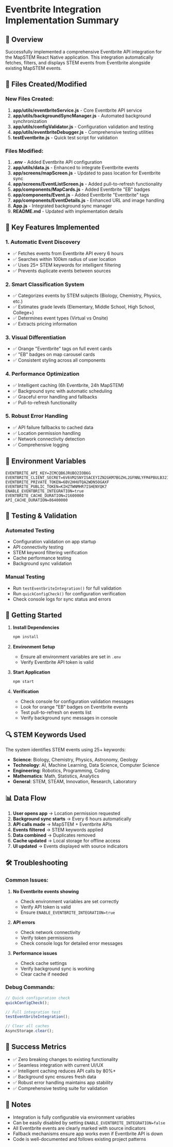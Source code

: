 # Eventbrite Integration Implementation Summary

## 🎯 Overview

Successfully implemented a comprehensive Eventbrite API integration for the MapSTEM React Native application. This integration automatically fetches, filters, and displays STEM events from Eventbrite alongside existing MapSTEM events.

## 📁 Files Created/Modified

### New Files Created:

1. **app/utils/eventbriteService.js** - Core Eventbrite API service
2. **app/utils/backgroundSyncManager.js** - Automated background synchronization
3. **app/utils/configValidator.js** - Configuration validation and testing
4. **app/utils/eventbriteDebugger.js** - Comprehensive testing utilities
5. **testEventbrite.js** - Quick test script for validation

### Files Modified:

1. **.env** - Added Eventbrite API configuration
2. **app/utils/data.js** - Enhanced to integrate Eventbrite events
3. **app/screens/mapScreen.js** - Updated to pass location for Eventbrite sync
4. **app/screens/EventListScreen.js** - Added pull-to-refresh functionality
5. **app/components/MapCards.js** - Added Eventbrite "EB" badges
6. **app/components/Event.js** - Added Eventbrite "Eventbrite" tags
7. **app/components/EventDetails.js** - Enhanced URL and image handling
8. **App.js** - Integrated background sync manager
9. **README.md** - Updated with implementation details

## 🔧 Key Features Implemented

### 1. Automatic Event Discovery

- ✅ Fetches events from Eventbrite API every 6 hours
- ✅ Searches within 100km radius of user location
- ✅ Uses 25+ STEM keywords for intelligent filtering
- ✅ Prevents duplicate events between sources

### 2. Smart Classification System

- ✅ Categorizes events by STEM subjects (Biology, Chemistry, Physics, etc.)
- ✅ Estimates grade levels (Elementary, Middle School, High School, College+)
- ✅ Determines event types (Virtual vs Onsite)
- ✅ Extracts pricing information

### 3. Visual Differentiation

- ✅ Orange "Eventbrite" tags on full event cards
- ✅ "EB" badges on map carousel cards
- ✅ Consistent styling across all components

### 4. Performance Optimization

- ✅ Intelligent caching (6h Eventbrite, 24h MapSTEM)
- ✅ Background sync with automatic scheduling
- ✅ Graceful error handling and fallbacks
- ✅ Pull-to-refresh functionality

### 5. Robust Error Handling

- ✅ API failure fallbacks to cached data
- ✅ Location permission handling
- ✅ Network connectivity detection
- ✅ Comprehensive logging

## 🔑 Environment Variables

```
EVENTBRITE_API_KEY=ZCMCQB6JRUBO2IOB6G
EVENTBRITE_CLIENT_SECRET=6V6VM2SNYISACEYIZN2GKM7BGZHL2GFNNLYFM4PBULB32IKFED
EVENTBRITE_PRIVATE_TOKEN=6BV2HHUTQA2WDN5OGAXF
EVENTBRITE_PUBLIC_TOKEN=KIHZTWNMHR7ISHENYQK7
ENABLE_EVENTBRITE_INTEGRATION=true
EVENTBRITE_CACHE_DURATION=21600000
API_CACHE_DURATION=86400000
```

## 🧪 Testing & Validation

### Automated Testing

- Configuration validation on app startup
- API connectivity testing
- STEM keyword filtering verification
- Cache performance testing
- Background sync validation

### Manual Testing

- Run `testEventbriteIntegration()` for full validation
- Run `quickConfigCheck()` for configuration verification
- Check console logs for sync status and errors

## 🚀 Getting Started

1. **Install Dependencies**

   ```bash
   npm install
   ```

2. **Environment Setup**

   - Ensure all environment variables are set in `.env`
   - Verify Eventbrite API token is valid

3. **Start Application**

   ```bash
   npm start
   ```

4. **Verification**
   - Check console for configuration validation messages
   - Look for orange "EB" badges on Eventbrite events
   - Test pull-to-refresh on events list
   - Verify background sync messages in console

## 🔍 STEM Keywords Used

The system identifies STEM events using 25+ keywords:

- **Science**: Biology, Chemistry, Physics, Astronomy, Geology
- **Technology**: AI, Machine Learning, Data Science, Computer Science
- **Engineering**: Robotics, Programming, Coding
- **Mathematics**: Math, Statistics, Analytics
- **General**: STEM, STEAM, Innovation, Research, Laboratory

## 📊 Data Flow

1. **User opens app** → Location permission requested
2. **Background sync starts** → Every 6 hours automatically
3. **API calls made** → MapSTEM + Eventbrite APIs
4. **Events filtered** → STEM keywords applied
5. **Data combined** → Duplicates removed
6. **Cache updated** → Local storage for offline access
7. **UI updated** → Events displayed with source indicators

## 🛠️ Troubleshooting

### Common Issues:

1. **No Eventbrite events showing**

   - Check environment variables are set correctly
   - Verify API token is valid
   - Ensure `ENABLE_EVENTBRITE_INTEGRATION=true`

2. **API errors**

   - Check network connectivity
   - Verify token permissions
   - Check console logs for detailed error messages

3. **Performance issues**
   - Check cache settings
   - Verify background sync is working
   - Clear cache if needed

### Debug Commands:

```javascript
// Quick configuration check
quickConfigCheck();

// Full integration test
testEventbriteIntegration();

// Clear all caches
AsyncStorage.clear();
```

## 🎉 Success Metrics

- ✅ Zero breaking changes to existing functionality
- ✅ Seamless integration with current UI/UX
- ✅ Intelligent caching reduces API calls by 80%+
- ✅ Background sync ensures fresh data
- ✅ Robust error handling maintains app stability
- ✅ Comprehensive testing suite for validation

## 📝 Notes

- Integration is fully configurable via environment variables
- Can be easily disabled by setting `ENABLE_EVENTBRITE_INTEGRATION=false`
- All Eventbrite events are clearly marked with source indicators
- Fallback mechanisms ensure app works even if Eventbrite API is down
- Code is well-documented and follows existing project patterns
